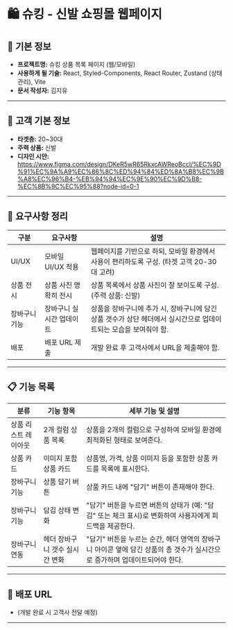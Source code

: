 # 🛍️ 슈킹 - 신발 쇼핑몰 웹페이지

## 📌 기본 정보
- **프로젝트명:** 슈킹 상품 목록 페이지 (웹/모바일)
- **사용하게 될 기술:** React, Styled-Components, React Router, Zustand (상태 관리), Vite
- **문서 작성자:** 김지유

---

## 📝 고객 기본 정보
- **타겟층:** 20~30대
- **주력 상품:** 신발
- **디자인 시안:** https://www.figma.com/design/DKeR5wR65RkxcAWReoBccl/%EC%9D%91%EC%9A%A9%EC%86%8C%ED%94%84%ED%8A%B8%EC%9B%A8%EC%96%B4-%EB%94%94%EC%9E%90%EC%9D%B8-%EC%8B%9C%EC%95%88?node-id=0-1


---

## 📌 요구사항 정리

| 구분       | 요구사항                 | 설명                                                                 |
|------------|--------------------------|----------------------------------------------------------------------|
| UI/UX      | 모바일 UI/UX 적용        | 웹페이지를 기반으로 하되, 모바일 환경에서 사용이 편리하도록 구성. (타겟 고객 20-30대 고려) |
| 상품 전시  | 상품 사진 명확히 전시     | 상품 목록에서 상품 사진이 잘 보이도록 구성. (주력 상품: 신발)            |
| 장바구니 기능 | 장바구니 실시간 업데이트  | 상품을 장바구니에 추가 시, 장바구니에 담긴 상품 갯수가 상단 헤더에서 실시간으로 업데이트되는 모습을 보여줘야 함. |
| 배포       | 배포 URL 제출            | 개발 완료 후 고객사에서 URL을 제출해야 함.                             |


---

## 📋 기능 목록

| 분류             | 기능 항목                    | 세부 기능 및 설명 |
|------------------|-----------------------------|------------------|
| 상품 리스트 레이아웃 | 2개 컬럼 상품 목록             | 상품을 2개의 컬럼으로 구성하여 모바일 환경에 최적화된 형태로 보여준다. |
| 상품 카드         | 이미지 포함 상품 카드          | 상품명, 가격, 상품 이미지 등을 포함한 상품 카드를 목록에 표시한다. |
| 장바구니 기능     | 상품 담기 버튼                | 상품 카드 내에 "담기" 버튼이 존재해야 한다. |
| 장바구니 기능     | 담김 상태 변화                | "담기" 버튼을 누르면 버튼의 상태가 (예: "담김" 또는 체크 표시)로 변화하여 사용자에게 피드백을 제공한다. |
| 장바구니 연동     | 헤더 장바구니 갯수 실시간 변화 | "담기" 버튼을 누르는 순간, 헤더 영역의 장바구니 아이콘 옆에 담긴 상품의 총 갯수가 실시간으로 증가하며 업데이트되어야 한다. |

---

## 🔗 배포 URL
- (개발 완료 시 고객사 전달 예정)

---


 
 

